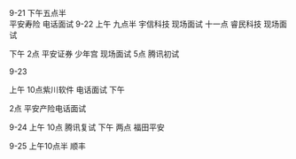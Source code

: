 ‌9-21 下午五点半  
平安寿险 电话面试 
9-22 上午 ‌九点半 宇信科技 现场面试 ‌十一点 睿民科技 现场面试

下午 
‌2点 平安证券  少年宫 现场面试
‌5点 腾讯初试

9-23

上午 10点紫川软件 电话面试 
下午

2点 平安产险电话面试

9-24 上午 10点 腾讯复试 下午 两点 福田平安

9-25 上午10点半 顺丰
